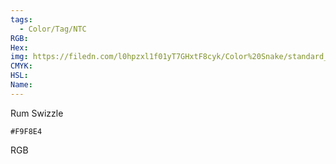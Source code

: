 ```yaml
---
tags:
  - Color/Tag/NTC
RGB:
Hex:
img: https://filedn.com/l0hpzxl1f01yT7GHxtF8cyk/Color%20Snake/standard_csv_to_svg/F9F8E4.svg
CMYK:
HSL:
Name:
---
```

Rum Swizzle
```palette
#F9F8E4
```
RGB
